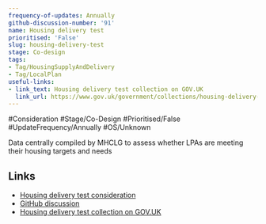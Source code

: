 ```yaml
---
frequency-of-updates: Annually
github-discussion-number: '91'
name: Housing delivery test
prioritised: 'False'
slug: housing-delivery-test
stage: Co-design
tags:
- Tag/HousingSupplyAndDelivery
- Tag/LocalPlan
useful-links:
- link_text: Housing delivery test collection on GOV.UK
  link_url: https://www.gov.uk/government/collections/housing-delivery-test
---
```


#Consideration #Stage/Co-Design #Prioritised/False #UpdateFrequency/Annually #OS/Unknown

Data centrally compiled by MHCLG to assess whether LPAs are meeting their housing targets and needs

## Links

* [Housing delivery test consideration](https://design.planning.data.gov.uk/planning-consideration/housing-delivery-test)
* [GitHub discussion](https://github.com/digital-land/data-standards-backlog/discussions/91)
* [Housing delivery test collection on GOV.UK](https://www.gov.uk/government/collections/housing-delivery-test)